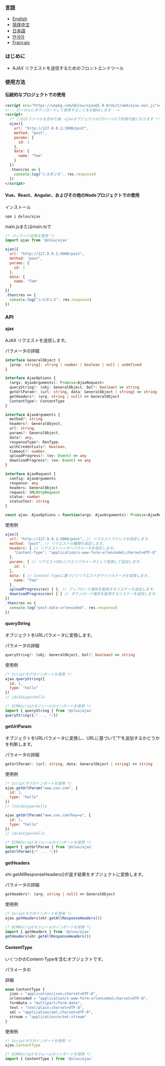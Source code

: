 ### 言語

* [English](https://github.com/omlou/ajax#readme)
* [简体中文](https://github.com/omlou/ajax/blob/master/public/markdowns/readme-zh.md)
* [日本語](https://github.com/omlou/ajax/blob/master/public/markdowns/readme-ja.md)
* [한국어](https://github.com/omlou/ajax/blob/master/public/markdowns/readme-ko.md)
* [Français](https://github.com/omlou/ajax/blob/master/public/markdowns/readme-fr.md)

### はじめに

* AJAX リクエストを送信するためのフロントエンドツール

### 使用方法

#### 伝統的なプロジェクトでの使用

```html
<script src="https://unpkg.com/@xlou/ajax@1.0.0/dist/umd/ajax.min.js"></script>
<!-- ローカルにダウンロードして使用することをお勧めします -->
<script>
  /* このJSファイルを含めた後、ajaxオブジェクトはグローバルで利用可能になります */
  ajax({
    url: "http://127.0.0.1:3000/post",
    method: "post",
    params: {
      id: 1
    },
    data: {
      name: "Tom"
    }
  })
  .then(res => {
    console.log("レスポンス", res.response)
  })
</script>
```

#### Vue、React、Angular、およびその他のNodeプロジェクトでの使用

インストール

```bash
npm i @xlou/ajax
```

main.jsまたはmain.tsで

```javascript
/* パッケージ全体を使用 */
import ajax from '@xlou/ajax'

ajax({
  url: "http://127.0.0.1:3000/post",
  method: "post",
  params: {
    id: 1
  },
  data: {
    name: "Tom"
  }
})
.then(res => {
  console.log("レスポンス", res.response)
})
```

### API

#### ajax

AJAX リクエストを送信します。

パラメータの詳細

```typescript
interface GeneralObject {
  [prop: string]: string | number | boolean | null | undefined
}

interface AjaxOptions {
  (args: AjaxArguments): Promise<AjaxRequest>
  queryString?: (obj: GeneralObject, bol?: boolean) => string
  getUrlParam?: (url: string, data: GeneralObject | string) => string
  getHeaders?: (arg: string | null) => GeneralObject
  ContentType?: ContentType
}

interface AjaxArguments {
  method?: string
  headers?: GeneralObject,
  url: string,
  params?: GeneralObject,
  data?: any,
  responseType?: ResType,
  withCredentials?: boolean,
  timeout?: number,
  uploadProgress?: (ev: Event) => any
  downloadProgress?: (ev: Event) => any
}

interface AjaxRequest {
  config: AjaxArguments
  response: any
  headers: GeneralObject
  request: XMLHttpRequest
  status: number
  statusText: string
}

const ajax: AjaxOptions = function(args: AjaxArguments): Promise<AjaxRequest>
```

使用例

```javascript
ajax({
  url: "http://127.0.0.1:3000/post", // リクエストアドレスを指定します。
  method: "post", // リクエストの種類を設定します。
  headers: { // リクエストヘッダーパラメータを設定します。
    "Content-Type": "application/x-www-form-urlencoded;charset=UTF-8"
  },
  params: { // リクエストURLにクエリパラメータとして変換して追加します。
    id: 1
  },
  data: { // Content-Typeに基づいてリクエストボディパラメータを変換します。
    name: "Tom"
  },
  uploadProgress(ev) { }, // アップロード進捗を監視するリスナーを追加します。
  downloadProgress(ev) { } // ダウンロード進捗を監視するリスナーを追加します。
})
.then(res => {
  console.log("post-data-urlencoded", res.response)
})
```

#### queryString

オブジェクトをURLパラメータに変換します。

パラメータの詳細

```typescript
queryString?: (obj: GeneralObject, bol?: boolean) => string
```

使用例

```javascript
/* Scriptタグのインポートを使用 */
ajax.queryString({
  id: 1,
  type: "hello"
})
// id=1&type=hello

/* ECMAScriptモジュールのインポートを使用 */
import { queryString } from '@xlou/ajax'
queryString({/* ... */})
```

#### getUrlParam

オブジェクトをURLパラメータに変換し、URLに基づいて'?'を追加するかどうかを判断します。

パラメータの詳細

```typescript
getUrlParam?: (url: string, data: GeneralObject | string) => string
```

使用例

```javascript
/* Scriptタグのインポートを使用 */
ajax.getUrlParam("www.xxx.com", {
  id: 1,
  type: "hello"
})
// ?id=1&type=hello

ajax.getUrlParam("www.xxx.com?key=a", {
  id: 1,
  type: "hello"
})
// id=1&type=hello

/* ECMAScriptモジュールのインポートを使用 */
import { getUrlParam } from '@xlou/ajax'
getUrlParam({/* ... */})
```

#### getHeaders

xhr.getAllResponseHeaders()が返す結果をオブジェクトに変換します。

パラメータの詳細

```typescript
getHeaders?: (arg: string | null) => GeneralObject
```

使用例

```javascript
/* Scriptタグのインポートを使用 */
ajax.getHeaders(xhr.getAllResponseHeaders())

/* ECMAScriptモジュールのインポートを使用 */
import { getHeaders } from '@xlou/ajax'
getHeaders(xhr.getAllResponseHeaders())
```

#### ContentType

いくつかのContent-Typeを含むオブジェクトです。

パラメータの

詳細

```typescript
enum ContentType {
  json = "application/json;charset=UTF-8",
  urlencoded = "application/x-www-form-urlencoded;charset=UTF-8",
  formData = "multipart/form-data",
  text = "text/plain;charset=UTF-8",
  xml = "application/xml;charset=UTF-8",
  stream = "application/octet-stream"
}
```

使用例

```javascript
/* Scriptタグのインポートを使用 */
ajax.ContentType

/* ECMAScriptモジュールのインポートを使用 */
import { ContentType } from '@xlou/ajax'
```
